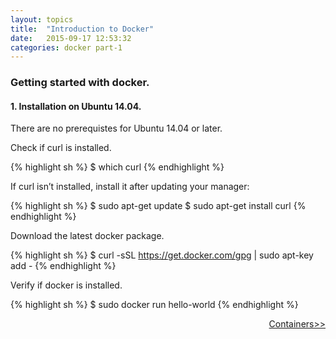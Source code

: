 ```yaml
---
layout: topics
title:  "Introduction to Docker"
date:   2015-09-17 12:53:32
categories: docker part-1
---
```

### Getting started with docker.

#### 1. Installation on Ubuntu 14.04.

There are no prerequistes for Ubuntu 14.04 or later.

Check if curl is installed.

{% highlight sh %}
 $ which curl
{% endhighlight %}

If curl isn’t installed, install it after updating your manager:

{% highlight sh %}
 $ sudo apt-get update
 $ sudo apt-get install curl
{% endhighlight %}

Download the latest docker package.

{% highlight sh %}
 $ curl -sSL https://get.docker.com/gpg | sudo apt-key add -
{% endhighlight %}

Verify if docker is installed.

{% highlight sh %}
 $ sudo docker run hello-world
{% endhighlight %}


<a style = "float:right" href="containers.html">Containers>></a> 